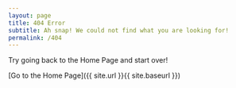 ```yaml
---
layout: page
title: 404 Error
subtitle: Ah snap! We could not find what you are looking for!
permalink: /404
---
```


Try going back to the Home Page and start over!

[Go to the Home Page]({{ site.url }}{{ site.baseurl }})

